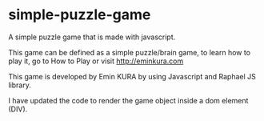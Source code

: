 simple-puzzle-game
==================

A simple puzzle game that is made with javascript.

This game can be defined as a simple puzzle/brain game, to learn how to play it, go to How to Play or visit http://eminkura.com 

This game is developed by Emin KURA by using Javascript and Raphael JS library. 

I have updated the code to render the game object inside a dom element (DIV).
